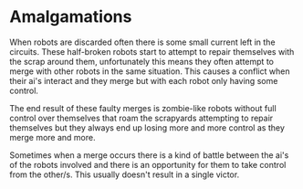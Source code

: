 # Amalgamations

When robots are discarded often there is some small current left in the circuits. These half-broken robots start to attempt to repair themselves with the scrap around them, unfortunately this means they often attempt to merge with other robots in the same situation. This causes a conflict when their ai's interact and they merge but with each robot only having some control.

The end result of these faulty merges is zombie-like robots without full control over themselves that roam the scrapyards attempting to repair themselves but they always end up losing more and more control as they merge more and more.

Sometimes when a merge occurs there is a kind of battle between the ai's of the robots involved and there is an opportunity for them to take control from the other/s. This usually doesn't result in a single victor.
